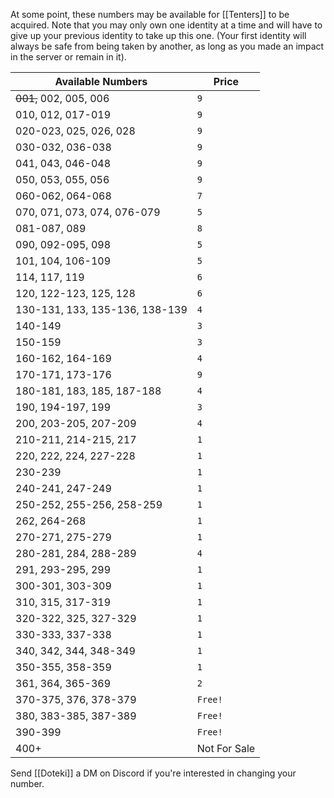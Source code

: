 At some point, these numbers may be available for [[Tenters]] to be acquired. Note that you may only own one identity at a time and will have to give up your previous identity to take up this one. (Your first identity will always be safe from being taken by another, as long as you made an impact in the server or remain in it).

| Available Numbers              | Price        |
| ------------------------------ | ------------ |
| ~~001,~~ 002, 005, 006             | `9`          |
| 010, 012, 017-019              | `9`          |
| 020-023, 025, 026, 028         | `9`          |
| 030-032, 036-038               | `9`          |
| 041, 043, 046-048              | `9`          |
| 050, 053, 055, 056             | `9`          |
| 060-062, 064-068               | `7`          |
| 070, 071, 073, 074, 076-079    | `5`          |
| 081-087, 089                   | `8`          |
| 090, 092-095, 098              | `5`          |
| 101, 104, 106-109              | `5`          |
| 114, 117, 119                  | `6`          |
| 120, 122-123, 125, 128         | `6`          |
| 130-131, 133, 135-136, 138-139 | `4`          |
| 140-149                        | `3`          |
| 150-159                        | `3`          |
| 160-162, 164-169               | `4`          |
| 170-171, 173-176               | `9`          |
| 180-181, 183, 185, 187-188     | `4`          |
| 190, 194-197, 199              | `3`          |
| 200, 203-205, 207-209          | `4`          |
| 210-211, 214-215, 217          | `1`          |
| 220, 222, 224, 227-228         | `1`          |
| 230-239                        | `1`          |
| 240-241, 247-249               | `1`          |
| 250-252, 255-256, 258-259      | `1`          |
| 262, 264-268                   | `1`          |
| 270-271, 275-279               | `1`          |
| 280-281, 284, 288-289          | `4`          |
| 291, 293-295, 299              | `1`          |
| 300-301, 303-309               | `1`          |
| 310, 315, 317-319              | `1`          |
| 320-322, 325, 327-329          | `1`          |
| 330-333, 337-338               | `1`          |
| 340, 342, 344, 348-349         | `1`          |
| 350-355, 358-359               | `1`          |
| 361, 364, 365-369              | `2`          |
| 370-375, 376, 378-379          | `Free!`      |
| 380, 383-385, 387-389          | `Free!`      |
| 390-399                        | `Free!`      |
| 400+                           | Not For Sale |
Send [[Doteki]] a DM on Discord if you're interested in changing your number.